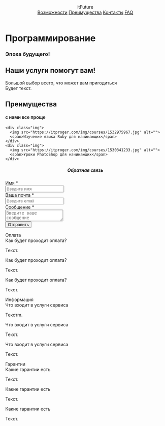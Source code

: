 <!DOCTYPE html>
<html lang="en">
<head>
  <meta charset="UTF-8">
  <meta name="viewport" content="width=device-width, initial-scale=1.0">
  <meta http-equiv="X-UA-Compatible" content="ie=edge">
  <title>Школа программирования</title>
  <link rel="stylesheet" href="css/main.css">
</head>
<body>
  <header>
    <div id="logo" onclick="slowScroll('#top')">
      <span>itFuture</span>
    </div>
    <div id="about">
      <a href="#" title="Возможности" onclick="slowScroll('#main')">Возможности</a>
      <a href="#" onclick="slowScroll('#overview')" title="Преимущества">Преимущества</a>
      <a href="#" onclick="slowScroll('#contacts')" title="Контакты">Контакты</a>
      <a href="#" onclick="slowScroll('#faq')" title="Ответы на вопросы">FAQ</a>
    </div>
  </header>

  <div id="top">
    <h1>Программирование</h1>
    <h3>Эпоха будущего!</h3>
  </div>

  <div id="main">
    <div class="intro">
      <h2>Наши услуги помогут вам!</h2>
      <span>Большой выбор всего, что может вам пригодиться</span>
    </div>
    <div class="text">
      <span>Будет текст.</span>
    </div>
  </div>

  <div id="overview">
    <h2>Преимущества</h2>
    <h4>с нами все проще</h4>

    <div class="img">
      <img src="https://itproger.com/img/courses/1532975967.jpg" alt="">
      <span>Изучение языка Ruby для начинающих</span>
    </div>
    <div class="img">
      <img src="https://itproger.com/img/courses/1530341233.jpg" alt="">
      <span>Уроки PhotoShop для начинающих</span>
    </div>
  </div>

  <div id="contacts">
    <center><h5>Обратная связь</h5></center>
    <form id="form_input" action="post.php" method="POST">
      <label for="name">Имя <span>*</span></label><br>
      <input type="text" placeholder="Введите имя" name="name" id="name"><br>
      <label for="email">Ваша почта <span>*</span></label><br>
      <input type="email" placeholder="Введите email" name="email" id="email"><br>
      <label for="message">Сообщение <span>*</span></label><br>
      <textarea placeholder="Введите ваше сообщение" name="message" id="message"></textarea><br>
        <button class="btn btn-success" type="submit">Отправить</button>
    </form>
  </div>
  </div>
  <div id="faq">
    <div>
      <span class="title">Оплата</span><br>
      <span class="heading">Как будет проходит оплата?</span>
      <p>Текст.</p>
      <span class="heading">Как будет проходит оплата?</span>
      <p>Текст.</p>
      <span class="heading">Как будет проходит оплата?</span>
      <p>Текст.</p>
    </div>
    <div>
      <span class="title">Информация</span><br>
      <span class="heading">Что входит в услуги сервиса</span>
      <p>Текстm.</p>
      <span class="heading">Что входит в услуги сервиса</span>
      <p>Текст.</p>
      <span class="heading">Что входит в услуги сервиса</span>
      <p>Текст.</p>
    </div>
    <div>
      <span class="title">Гарантии</span><br>
      <span class="heading">Какие гарантии есть</span>
      <p>Текст.</p>
      <span class="heading">Какие гарантии есть</span>
      <p>Текст.</p>
      <span class="heading">Какие гарантии есть</span>
      <p>Текст.</p>
    </div>
  </div>

  <script src="https://ajax.googleapis.com/ajax/libs/jquery/3.3.1/jquery.min.js"></script>
  <script>
    function slowScroll(id) {
      $('html, body').animate({
        scrollTop: $(id).offset().top
      }, 500);
    }

    $(document).on("scroll", function () {
      if($(window).scrollTop() === 0)
        $("header").removeClass("fixed");
      else
        $("header").attr("class", "fixed");
    });
  </script>
</body>
</html>
